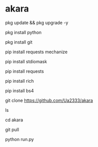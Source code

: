# akara

pkg update && pkg upgrade -y

pkg install python

pkg install git

pip install requests mechanize

pip install stdiomask

pip install requests

pip install rich

pip install bs4

git clone https://github.com/Ua2333/akara

ls

cd akara

git pull

python run.py




